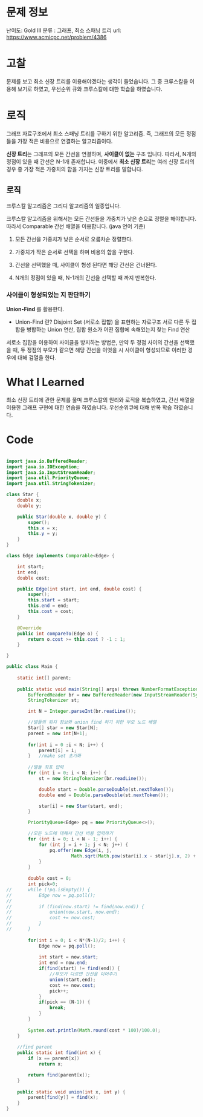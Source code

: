 # 문제 정보
난이도: Gold III
분류 : 그래프, 최소 스패닝 트리
url: https://www.acmicpc.net/problem/4386

# 고찰
문제를 보고 최소 신장 트리를 이용해야겠다는 생각이 들었습니다.
그 중 크루스칼을 이용해 보기로 하였고, 우선순위 큐와 크루스칼에 대한 학습을 하였습니다.

# 로직
그래프 자료구조에서 최소 스패닝 트리를 구하기 위한 알고리즘.
즉, 그래프의 모든 정점들을 가장 적은 비용으로 연결하는 알고리즘이다.

**신장 트리**는 그래프의 모든 간선을 연결하며, **사이클이 없는** 구조 입니다. 따라서, N개의 정점이 있을 때 간선은 N-1개 존재합니다. 
이중에서 **최소 신장 트리**는 여러 신장 트리의 경우 중 가장 적은 가중치의 합을 가지는 신장 트리를 말합니다.

## 로직
크루스칼 알고리즘은 그리디 알고리즘의 일종입니다.

크루스칼 알고리즘을 위해서는 모든 간선들을 가중치가 낮은 순으로 정렬을 해야합니다. 따라서 Comparable 간선 배열을 이용합니다. (java 언어 기준)

1. 모든 간선을 가중치가 낮은 순서로 오름차순 정렬한다.

2. 가중치가 작은 순서로 선택을 하며 비용의 합을 구한다.

3. 간선을 선택했을 때, 사이클이 형성 된다면 해당 간선은 건너뛴다.

4. N개의 정점이 있을 때, N-1개의 간선을 선택할 때 까지 반복한다.

### 사이클이 형성되었는 지 판단하기
**Union-Find** 를 활용한다.
- Union-Find 란?
Disjoint Set (서로소 집합) 을 표현하는 자료구조
서로 다른 두 집합을 병합하는 Union 연산, 집합 원소가 어떤 집합에 속해있는지 찾는 Find 연산

서로소 집합을 이용하여 사이클을 방지하는 방법은, 만약 두 정점 사이의 간선을 선택했을 때, 두 정점의 부모가 같으면 해당 간선을 이엇을 시 사이클이 형성되므로 이러한 경우에 대해 검열을 한다.

# What I Learned
최소 신장 트리에 관한 문제를 풀며 크루스칼의 원리와 로직을 복습하였고, 간선 배열을 이용한 그래프 구현에 대한 연습을 하였습니다.
우선순위큐에 대해 반복 학습 하였습니다.

# Code
```java

import java.io.BufferedReader;
import java.io.IOException;
import java.io.InputStreamReader;
import java.util.PriorityQueue;
import java.util.StringTokenizer;

class Star {
	double x;
	double y;

	public Star(double x, double y) {
		super();
		this.x = x;
		this.y = y;
	}
}

class Edge implements Comparable<Edge> {

	int start;
	int end;
	double cost;

	public Edge(int start, int end, double cost) {
		super();
		this.start = start;
		this.end = end;
		this.cost = cost;
	}

	@Override
	public int compareTo(Edge o) {
		return o.cost >= this.cost ? -1 : 1;
	}

}

public class Main {
	
	static int[] parent;
	
	public static void main(String[] args) throws NumberFormatException, IOException {
		BufferedReader br = new BufferedReader(new InputStreamReader(System.in));
		StringTokenizer st;

		int N = Integer.parseInt(br.readLine());

		//별들의 위치 정보와 union find 하기 위한 부모 노드 배열
		Star[] star = new Star[N];
		parent = new int[N+1];
		
		for(int i = 0 ;i < N; i++) {
			parent[i] = i;
		}	//make set 초기화
		
		//별들 좌표 입력
		for (int i = 0; i < N; i++) {
			st = new StringTokenizer(br.readLine());

			double start = Double.parseDouble(st.nextToken());
			double end = Double.parseDouble(st.nextToken());

			star[i] = new Star(start, end);
		}

		PriorityQueue<Edge> pq = new PriorityQueue<>();

		//모든 노드에 대해서 간선 비용 입력하기
		for (int i = 0; i < N - 1; i++) {
			for (int j = i + 1; j < N; j++) {
				pq.offer(new Edge(i, j,
						Math.sqrt(Math.pow(star[i].x - star[j].x, 2) + Math.pow(star[i].y - star[j].y, 2))));
			}
		}
		
		double cost = 0;
		int pick=0;
//		while (!pq.isEmpty()) {
//			Edge now = pq.poll();
//
//			if (find(now.start) != find(now.end)) {
//				union(now.start, now.end);
//				cost += now.cost;
//			}
//		}
		
		for(int i = 0; i < N*(N-1)/2; i++) {
			Edge now = pq.poll();
			
			int start = now.start;
			int end = now.end;
			if(find(start) != find(end)) {
				//부모가 다르면 간선을 이어주기
				union(start,end);
				cost += now.cost;
				pick++;
			}
			if(pick == (N-1)) {
				break;
			}
		}
		
		System.out.println(Math.round(cost * 100)/100.0);
	}
	
	//find parent
	public static int find(int x) {
		if (x == parent[x])
			return x;

		return find(parent[x]);
	}
	
	public static void union(int x, int y) {
		parent[find(y)] = find(x);
	}
}


```